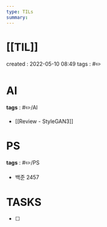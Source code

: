 ```yaml
---
type: TILs
summary: 
---
```


# [[TIL]]
created : 2022-05-10 08:49
tags : #✏️

# AI
**tags** : #✏️/AI
- [[Review - StyleGAN3]]

# PS
**tags** : #✏️/PS 
- 백준 2457


# TASKS
- [ ] 
